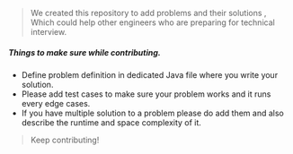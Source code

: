> We created this repository to add problems and their solutions , Which could help other engineers who are preparing for technical interview.

##### Things to make sure while contributing.
- Define problem definition in dedicated Java file where you write your solution.
- Please add test cases to make sure your problem works and it runs every edge cases.
- If you have multiple solution to a problem please do add them and also describe the runtime and space complexity of it.


> Keep contributing!
